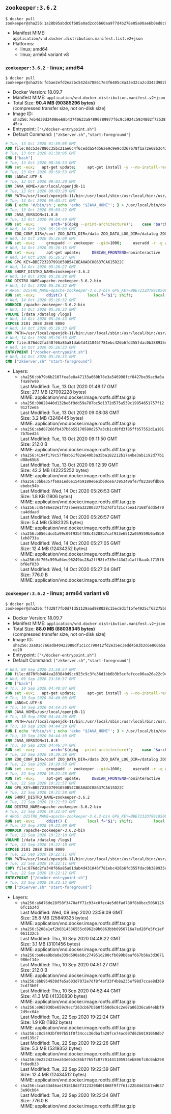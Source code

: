 ## `zookeeper:3.6.2`

```console
$ docker pull zookeeper@sha256:1a28b95abdc0fb85a0ad2cd6b60aa977d4b278e05a00ae6b0ed8c8d6c93c5929
```

-	Manifest MIME: `application/vnd.docker.distribution.manifest.list.v2+json`
-	Platforms:
	-	linux; amd64
	-	linux; arm64 variant v8

### `zookeeper:3.6.2` - linux; amd64

```console
$ docker pull zookeeper@sha256:fdbae2efd2ea2bc542da788617e3f6405c8a33e32ca2cd342d982be64673e9d5
```

-	Docker Version: 18.09.7
-	Manifest MIME: `application/vnd.docker.distribution.manifest.v2+json`
-	Total Size: **90.4 MB (90385296 bytes)**  
	(compressed transfer size, not on-disk size)
-	Image ID: `sha256:7eb4d30d34086e68b43740633a84890789977f6c9c5924c5934802f7253845ca`
-	Entrypoint: `["\/docker-entrypoint.sh"]`
-	Default Command: `["zkServer.sh","start-foreground"]`

```dockerfile
# Tue, 13 Oct 2020 01:39:05 GMT
ADD file:0dc53e7886c35bc21ae6c4f6cedda54d56ae9c9e9cd367678f1a72e68b3c43d4 in / 
# Tue, 13 Oct 2020 01:39:05 GMT
CMD ["bash"]
# Tue, 13 Oct 2020 08:58:53 GMT
RUN set -eux; 	apt-get update; 	apt-get install -y --no-install-recommends 		ca-certificates p11-kit 	; 	rm -rf /var/lib/apt/lists/*
# Tue, 13 Oct 2020 08:58:53 GMT
ENV LANG=C.UTF-8
# Tue, 13 Oct 2020 09:03:20 GMT
ENV JAVA_HOME=/usr/local/openjdk-11
# Tue, 13 Oct 2020 09:03:20 GMT
ENV PATH=/usr/local/openjdk-11/bin:/usr/local/sbin:/usr/local/bin:/usr/sbin:/usr/bin:/sbin:/bin
# Tue, 13 Oct 2020 09:03:21 GMT
RUN { echo '#/bin/sh'; echo 'echo "$JAVA_HOME"'; } > /usr/local/bin/docker-java-home && chmod +x /usr/local/bin/docker-java-home && [ "$JAVA_HOME" = "$(docker-java-home)" ]
# Tue, 13 Oct 2020 09:03:22 GMT
ENV JAVA_VERSION=11.0.8
# Tue, 13 Oct 2020 09:04:49 GMT
RUN set -eux; 		arch="$(dpkg --print-architecture)"; 	case "$arch" in 		arm64 | aarch64) downloadUrl=https://github.com/AdoptOpenJDK/openjdk11-upstream-binaries/releases/download/jdk-11.0.8%2B10/OpenJDK11U-jre_aarch64_linux_11.0.8_10.tar.gz ;; 		amd64 | i386:x86-64) downloadUrl=https://github.com/AdoptOpenJDK/openjdk11-upstream-binaries/releases/download/jdk-11.0.8%2B10/OpenJDK11U-jre_x64_linux_11.0.8_10.tar.gz ;; 		*) echo >&2 "error: unsupported architecture: '$arch'"; exit 1 ;; 	esac; 		savedAptMark="$(apt-mark showmanual)"; 	apt-get update; 	apt-get install -y --no-install-recommends 		dirmngr 		gnupg 		wget 	; 	rm -rf /var/lib/apt/lists/*; 		wget -O openjdk.tgz.asc "$downloadUrl.sign"; 	wget -O openjdk.tgz "$downloadUrl" --progress=dot:giga; 		export GNUPGHOME="$(mktemp -d)"; 	gpg --batch --keyserver ha.pool.sks-keyservers.net --keyserver-options no-self-sigs-only --recv-keys CA5F11C6CE22644D42C6AC4492EF8D39DC13168F; 	gpg --batch --keyserver ha.pool.sks-keyservers.net --recv-keys EAC843EBD3EFDB98CC772FADA5CD6035332FA671; 	gpg --batch --list-sigs --keyid-format 0xLONG CA5F11C6CE22644D42C6AC4492EF8D39DC13168F 		| tee /dev/stderr 		| grep '0xA5CD6035332FA671' 		| grep 'Andrew Haley'; 	gpg --batch --verify openjdk.tgz.asc openjdk.tgz; 	gpgconf --kill all; 	rm -rf "$GNUPGHOME"; 		mkdir -p "$JAVA_HOME"; 	tar --extract 		--file openjdk.tgz 		--directory "$JAVA_HOME" 		--strip-components 1 		--no-same-owner 	; 	rm openjdk.tgz*; 			apt-mark auto '.*' > /dev/null; 	[ -z "$savedAptMark" ] || apt-mark manual $savedAptMark > /dev/null; 	apt-get purge -y --auto-remove -o APT::AutoRemove::RecommendsImportant=false; 		{ 		echo '#!/usr/bin/env bash'; 		echo 'set -Eeuo pipefail'; 		echo 'if ! [ -d "$JAVA_HOME" ]; then echo >&2 "error: missing JAVA_HOME environment variable"; exit 1; fi'; 		echo 'cacertsFile=; for f in "$JAVA_HOME/lib/security/cacerts" "$JAVA_HOME/jre/lib/security/cacerts"; do if [ -e "$f" ]; then cacertsFile="$f"; break; fi; done'; 		echo 'if [ -z "$cacertsFile" ] || ! [ -f "$cacertsFile" ]; then echo >&2 "error: failed to find cacerts file in $JAVA_HOME"; exit 1; fi'; 		echo 'trust extract --overwrite --format=java-cacerts --filter=ca-anchors --purpose=server-auth "$cacertsFile"'; 	} > /etc/ca-certificates/update.d/docker-openjdk; 	chmod +x /etc/ca-certificates/update.d/docker-openjdk; 	/etc/ca-certificates/update.d/docker-openjdk; 		find "$JAVA_HOME/lib" -name '*.so' -exec dirname '{}' ';' | sort -u > /etc/ld.so.conf.d/docker-openjdk.conf; 	ldconfig; 		java --version
# Wed, 14 Oct 2020 05:26:08 GMT
ENV ZOO_CONF_DIR=/conf ZOO_DATA_DIR=/data ZOO_DATA_LOG_DIR=/datalog ZOO_LOG_DIR=/logs ZOO_TICK_TIME=2000 ZOO_INIT_LIMIT=5 ZOO_SYNC_LIMIT=2 ZOO_AUTOPURGE_PURGEINTERVAL=0 ZOO_AUTOPURGE_SNAPRETAINCOUNT=3 ZOO_MAX_CLIENT_CNXNS=60 ZOO_STANDALONE_ENABLED=true ZOO_ADMINSERVER_ENABLED=true
# Wed, 14 Oct 2020 05:26:09 GMT
RUN set -eux;     groupadd -r zookeeper --gid=1000;     useradd -r -g zookeeper --uid=1000 zookeeper;     mkdir -p "$ZOO_DATA_LOG_DIR" "$ZOO_DATA_DIR" "$ZOO_CONF_DIR" "$ZOO_LOG_DIR";     chown zookeeper:zookeeper "$ZOO_DATA_LOG_DIR" "$ZOO_DATA_DIR" "$ZOO_CONF_DIR" "$ZOO_LOG_DIR"
# Wed, 14 Oct 2020 05:26:15 GMT
RUN set -eux;     apt-get update;     DEBIAN_FRONTEND=noninteractive     apt-get install -y --no-install-recommends         ca-certificates         dirmngr         gosu         gnupg         netcat         wget;     rm -rf /var/lib/apt/lists/*;     gosu nobody true
# Wed, 14 Oct 2020 05:26:27 GMT
ARG GPG_KEY=BBE7232D7991050B54C8EA0ADC08637CA615D22C
# Wed, 14 Oct 2020 05:26:27 GMT
ARG SHORT_DISTRO_NAME=zookeeper-3.6.2
# Wed, 14 Oct 2020 05:26:28 GMT
ARG DISTRO_NAME=apache-zookeeper-3.6.2-bin
# Wed, 14 Oct 2020 05:26:32 GMT
# ARGS: DISTRO_NAME=apache-zookeeper-3.6.2-bin GPG_KEY=BBE7232D7991050B54C8EA0ADC08637CA615D22C SHORT_DISTRO_NAME=zookeeper-3.6.2
RUN set -eux;     ddist() {         local f="$1"; shift;         local distFile="$1"; shift;         local success=;         local distUrl=;         for distUrl in             'https://www.apache.org/dyn/closer.cgi?action=download&filename='             https://www-us.apache.org/dist/             https://www.apache.org/dist/             https://archive.apache.org/dist/         ; do             if wget -q -O "$f" "$distUrl$distFile" && [ -s "$f" ]; then                 success=1;                 break;             fi;         done;         [ -n "$success" ];     };     ddist "$DISTRO_NAME.tar.gz" "zookeeper/$SHORT_DISTRO_NAME/$DISTRO_NAME.tar.gz";     ddist "$DISTRO_NAME.tar.gz.asc" "zookeeper/$SHORT_DISTRO_NAME/$DISTRO_NAME.tar.gz.asc";     export GNUPGHOME="$(mktemp -d)";     gpg --keyserver ha.pool.sks-keyservers.net --recv-key "$GPG_KEY" ||     gpg --keyserver pgp.mit.edu --recv-keys "$GPG_KEY" ||     gpg --keyserver keyserver.pgp.com --recv-keys "$GPG_KEY";     gpg --batch --verify "$DISTRO_NAME.tar.gz.asc" "$DISTRO_NAME.tar.gz";     tar -zxf "$DISTRO_NAME.tar.gz";     mv "$DISTRO_NAME/conf/"* "$ZOO_CONF_DIR";     rm -rf "$GNUPGHOME" "$DISTRO_NAME.tar.gz" "$DISTRO_NAME.tar.gz.asc";     chown -R zookeeper:zookeeper "/$DISTRO_NAME"
# Wed, 14 Oct 2020 05:26:32 GMT
WORKDIR /apache-zookeeper-3.6.2-bin
# Wed, 14 Oct 2020 05:26:32 GMT
VOLUME [/data /datalog /logs]
# Wed, 14 Oct 2020 05:26:33 GMT
EXPOSE 2181 2888 3888 8080
# Wed, 14 Oct 2020 05:26:33 GMT
ENV PATH=/usr/local/openjdk-11/bin:/usr/local/sbin:/usr/local/bin:/usr/sbin:/usr/bin:/sbin:/bin:/apache-zookeeper-3.6.2-bin/bin ZOOCFGDIR=/conf
# Wed, 14 Oct 2020 05:26:33 GMT
COPY file:876dd2fa348f66a85a81dab4d431046f781ebc426b6fd355fdac0b388935e8d1 in / 
# Wed, 14 Oct 2020 05:26:33 GMT
ENTRYPOINT ["/docker-entrypoint.sh"]
# Wed, 14 Oct 2020 05:26:33 GMT
CMD ["zkServer.sh" "start-foreground"]
```

-	Layers:
	-	`sha256:bb79b6b2107fea8e8a47133a660b78e3a546998fcf0427be39ac9a0af4a97e90`  
		Last Modified: Tue, 13 Oct 2020 01:48:17 GMT  
		Size: 27.1 MB (27092228 bytes)  
		MIME: application/vnd.docker.image.rootfs.diff.tar.gzip
	-	`sha256:00028440d132be6f9dd59a787bc5d1372d575a539c19954651757f12912f2e65`  
		Last Modified: Tue, 13 Oct 2020 09:08:08 GMT  
		Size: 3.2 MB (3248445 bytes)  
		MIME: application/vnd.docker.image.rootfs.diff.tar.gzip
	-	`sha256:ebd07266fb437b6b55170580d257a3cb1cd0fd3f85ffb57552d1a1017b7bed24`  
		Last Modified: Tue, 13 Oct 2020 09:11:50 GMT  
		Size: 212.0 B  
		MIME: application/vnd.docker.image.rootfs.diff.tar.gzip
	-	`sha256:4194f179c57f8ab61f02a649b3a35ba182212b17a4be3ab1192d77b1d08e65b8`  
		Last Modified: Tue, 13 Oct 2020 09:12:39 GMT  
		Size: 42.2 MB (42225252 bytes)  
		MIME: application/vnd.docker.image.rootfs.diff.tar.gzip
	-	`sha256:3bbe357f68a1ed6e15459189e6e1b60cea7395349afe7f823a0fdb0aebebc94b`  
		Last Modified: Wed, 14 Oct 2020 05:26:53 GMT  
		Size: 1.8 KB (1806 bytes)  
		MIME: application/vnd.docker.image.rootfs.diff.tar.gzip
	-	`sha256:c45486e32e1f727bee8a32200337fb27df1f21c7bea17168fddd5470ca4ddaad`  
		Last Modified: Wed, 14 Oct 2020 05:26:57 GMT  
		Size: 5.4 MB (5382325 bytes)  
		MIME: application/vnd.docker.image.rootfs.diff.tar.gzip
	-	`sha256:b056cdcd1a99c09f92bff88c45288b7caf933e6512a059559b0a45b01eb8731a`  
		Last Modified: Wed, 14 Oct 2020 05:27:05 GMT  
		Size: 12.4 MB (12434252 bytes)  
		MIME: application/vnd.docker.image.rootfs.diff.tar.gzip
	-	`sha256:6f705c599a04ec96249bc28a2ff98fe739ef43d2b1aff0aa4cf715f6bf8ef030`  
		Last Modified: Wed, 14 Oct 2020 05:27:04 GMT  
		Size: 776.0 B  
		MIME: application/vnd.docker.image.rootfs.diff.tar.gzip

### `zookeeper:3.6.2` - linux; arm64 variant v8

```console
$ docker pull zookeeper@sha256:ffd28f7fb0d71d51129aad988028c15ec8d1f1bfe4925cf62275bb7e46db883e
```

-	Docker Version: 18.09.7
-	Manifest MIME: `application/vnd.docker.distribution.manifest.v2+json`
-	Total Size: **88.0 MB (88038345 bytes)**  
	(compressed transfer size, not on-disk size)
-	Image ID: `sha256:3aa01c766ad840422088df1c1cc790412fd2e35ec3edd4583b3c6e86065acc20`
-	Entrypoint: `["\/docker-entrypoint.sh"]`
-	Default Command: `["zkServer.sh","start-foreground"]`

```dockerfile
# Wed, 09 Sep 2020 23:50:54 GMT
ADD file:d870fb0484ea283840d9cc923c9c3fe36d1bb6b3b5ecfefcce06aa26a22c9414 in / 
# Wed, 09 Sep 2020 23:50:57 GMT
CMD ["bash"]
# Thu, 10 Sep 2020 04:40:07 GMT
RUN set -eux; 	apt-get update; 	apt-get install -y --no-install-recommends 		ca-certificates p11-kit 	; 	rm -rf /var/lib/apt/lists/*
# Thu, 10 Sep 2020 04:40:08 GMT
ENV LANG=C.UTF-8
# Thu, 10 Sep 2020 04:44:25 GMT
ENV JAVA_HOME=/usr/local/openjdk-11
# Thu, 10 Sep 2020 04:44:26 GMT
ENV PATH=/usr/local/openjdk-11/bin:/usr/local/sbin:/usr/local/bin:/usr/sbin:/usr/bin:/sbin:/bin
# Thu, 10 Sep 2020 04:44:29 GMT
RUN { echo '#/bin/sh'; echo 'echo "$JAVA_HOME"'; } > /usr/local/bin/docker-java-home && chmod +x /usr/local/bin/docker-java-home && [ "$JAVA_HOME" = "$(docker-java-home)" ]
# Thu, 10 Sep 2020 04:44:30 GMT
ENV JAVA_VERSION=11.0.8
# Thu, 10 Sep 2020 04:46:34 GMT
RUN set -eux; 		arch="$(dpkg --print-architecture)"; 	case "$arch" in 		arm64 | aarch64) downloadUrl=https://github.com/AdoptOpenJDK/openjdk11-upstream-binaries/releases/download/jdk-11.0.8%2B10/OpenJDK11U-jre_aarch64_linux_11.0.8_10.tar.gz ;; 		amd64 | i386:x86-64) downloadUrl=https://github.com/AdoptOpenJDK/openjdk11-upstream-binaries/releases/download/jdk-11.0.8%2B10/OpenJDK11U-jre_x64_linux_11.0.8_10.tar.gz ;; 		*) echo >&2 "error: unsupported architecture: '$arch'"; exit 1 ;; 	esac; 		savedAptMark="$(apt-mark showmanual)"; 	apt-get update; 	apt-get install -y --no-install-recommends 		dirmngr 		gnupg 		wget 	; 	rm -rf /var/lib/apt/lists/*; 		wget -O openjdk.tgz.asc "$downloadUrl.sign"; 	wget -O openjdk.tgz "$downloadUrl" --progress=dot:giga; 		export GNUPGHOME="$(mktemp -d)"; 	gpg --batch --keyserver ha.pool.sks-keyservers.net --keyserver-options no-self-sigs-only --recv-keys CA5F11C6CE22644D42C6AC4492EF8D39DC13168F; 	gpg --batch --keyserver ha.pool.sks-keyservers.net --recv-keys EAC843EBD3EFDB98CC772FADA5CD6035332FA671; 	gpg --batch --list-sigs --keyid-format 0xLONG CA5F11C6CE22644D42C6AC4492EF8D39DC13168F 		| tee /dev/stderr 		| grep '0xA5CD6035332FA671' 		| grep 'Andrew Haley'; 	gpg --batch --verify openjdk.tgz.asc openjdk.tgz; 	gpgconf --kill all; 	rm -rf "$GNUPGHOME"; 		mkdir -p "$JAVA_HOME"; 	tar --extract 		--file openjdk.tgz 		--directory "$JAVA_HOME" 		--strip-components 1 		--no-same-owner 	; 	rm openjdk.tgz*; 			apt-mark auto '.*' > /dev/null; 	[ -z "$savedAptMark" ] || apt-mark manual $savedAptMark > /dev/null; 	apt-get purge -y --auto-remove -o APT::AutoRemove::RecommendsImportant=false; 		{ 		echo '#!/usr/bin/env bash'; 		echo 'set -Eeuo pipefail'; 		echo 'if ! [ -d "$JAVA_HOME" ]; then echo >&2 "error: missing JAVA_HOME environment variable"; exit 1; fi'; 		echo 'cacertsFile=; for f in "$JAVA_HOME/lib/security/cacerts" "$JAVA_HOME/jre/lib/security/cacerts"; do if [ -e "$f" ]; then cacertsFile="$f"; break; fi; done'; 		echo 'if [ -z "$cacertsFile" ] || ! [ -f "$cacertsFile" ]; then echo >&2 "error: failed to find cacerts file in $JAVA_HOME"; exit 1; fi'; 		echo 'trust extract --overwrite --format=java-cacerts --filter=ca-anchors --purpose=server-auth "$cacertsFile"'; 	} > /etc/ca-certificates/update.d/docker-openjdk; 	chmod +x /etc/ca-certificates/update.d/docker-openjdk; 	/etc/ca-certificates/update.d/docker-openjdk; 		find "$JAVA_HOME/lib" -name '*.so' -exec dirname '{}' ';' | sort -u > /etc/ld.so.conf.d/docker-openjdk.conf; 	ldconfig; 		java --version
# Tue, 22 Sep 2020 19:20:38 GMT
ENV ZOO_CONF_DIR=/conf ZOO_DATA_DIR=/data ZOO_DATA_LOG_DIR=/datalog ZOO_LOG_DIR=/logs ZOO_TICK_TIME=2000 ZOO_INIT_LIMIT=5 ZOO_SYNC_LIMIT=2 ZOO_AUTOPURGE_PURGEINTERVAL=0 ZOO_AUTOPURGE_SNAPRETAINCOUNT=3 ZOO_MAX_CLIENT_CNXNS=60 ZOO_STANDALONE_ENABLED=true ZOO_ADMINSERVER_ENABLED=true
# Tue, 22 Sep 2020 19:20:58 GMT
RUN set -eux;     groupadd -r zookeeper --gid=1000;     useradd -r -g zookeeper --uid=1000 zookeeper;     mkdir -p "$ZOO_DATA_LOG_DIR" "$ZOO_DATA_DIR" "$ZOO_CONF_DIR" "$ZOO_LOG_DIR";     chown zookeeper:zookeeper "$ZOO_DATA_LOG_DIR" "$ZOO_DATA_DIR" "$ZOO_CONF_DIR" "$ZOO_LOG_DIR"
# Tue, 22 Sep 2020 19:21:28 GMT
RUN set -eux;     apt-get update;     DEBIAN_FRONTEND=noninteractive     apt-get install -y --no-install-recommends         ca-certificates         dirmngr         gosu         gnupg         netcat         wget;     rm -rf /var/lib/apt/lists/*;     gosu nobody true
# Tue, 22 Sep 2020 19:21:57 GMT
ARG GPG_KEY=BBE7232D7991050B54C8EA0ADC08637CA615D22C
# Tue, 22 Sep 2020 19:21:58 GMT
ARG SHORT_DISTRO_NAME=zookeeper-3.6.2
# Tue, 22 Sep 2020 19:21:59 GMT
ARG DISTRO_NAME=apache-zookeeper-3.6.2-bin
# Tue, 22 Sep 2020 19:22:07 GMT
# ARGS: DISTRO_NAME=apache-zookeeper-3.6.2-bin GPG_KEY=BBE7232D7991050B54C8EA0ADC08637CA615D22C SHORT_DISTRO_NAME=zookeeper-3.6.2
RUN set -eux;     ddist() {         local f="$1"; shift;         local distFile="$1"; shift;         local success=;         local distUrl=;         for distUrl in             'https://www.apache.org/dyn/closer.cgi?action=download&filename='             https://www-us.apache.org/dist/             https://www.apache.org/dist/             https://archive.apache.org/dist/         ; do             if wget -q -O "$f" "$distUrl$distFile" && [ -s "$f" ]; then                 success=1;                 break;             fi;         done;         [ -n "$success" ];     };     ddist "$DISTRO_NAME.tar.gz" "zookeeper/$SHORT_DISTRO_NAME/$DISTRO_NAME.tar.gz";     ddist "$DISTRO_NAME.tar.gz.asc" "zookeeper/$SHORT_DISTRO_NAME/$DISTRO_NAME.tar.gz.asc";     export GNUPGHOME="$(mktemp -d)";     gpg --keyserver ha.pool.sks-keyservers.net --recv-key "$GPG_KEY" ||     gpg --keyserver pgp.mit.edu --recv-keys "$GPG_KEY" ||     gpg --keyserver keyserver.pgp.com --recv-keys "$GPG_KEY";     gpg --batch --verify "$DISTRO_NAME.tar.gz.asc" "$DISTRO_NAME.tar.gz";     tar -zxf "$DISTRO_NAME.tar.gz";     mv "$DISTRO_NAME/conf/"* "$ZOO_CONF_DIR";     rm -rf "$GNUPGHOME" "$DISTRO_NAME.tar.gz" "$DISTRO_NAME.tar.gz.asc";     chown -R zookeeper:zookeeper "/$DISTRO_NAME"
# Tue, 22 Sep 2020 19:22:09 GMT
WORKDIR /apache-zookeeper-3.6.2-bin
# Tue, 22 Sep 2020 19:22:10 GMT
VOLUME [/data /datalog /logs]
# Tue, 22 Sep 2020 19:22:10 GMT
EXPOSE 2181 2888 3888 8080
# Tue, 22 Sep 2020 19:22:11 GMT
ENV PATH=/usr/local/openjdk-11/bin:/usr/local/sbin:/usr/local/bin:/usr/sbin:/usr/bin:/sbin:/bin:/apache-zookeeper-3.6.2-bin/bin ZOOCFGDIR=/conf
# Tue, 22 Sep 2020 19:22:11 GMT
COPY file:876dd2fa348f66a85a81dab4d431046f781ebc426b6fd355fdac0b388935e8d1 in / 
# Tue, 22 Sep 2020 19:22:12 GMT
ENTRYPOINT ["/docker-entrypoint.sh"]
# Tue, 22 Sep 2020 19:22:13 GMT
CMD ["zkServer.sh" "start-foreground"]
```

-	Layers:
	-	`sha256:a6d76de28f58f3470aff71c934c0fec4e5d0fad788f8b8bcc50601266fc1b34d`  
		Last Modified: Wed, 09 Sep 2020 23:59:09 GMT  
		Size: 25.8 MB (25849325 bytes)  
		MIME: application/vnd.docker.image.rootfs.diff.tar.gzip
	-	`sha256:5208a1ef2b0314536555c6962b9b6863bbb0950716a7ed28fe5fc1ef061132c5`  
		Last Modified: Thu, 10 Sep 2020 04:48:22 GMT  
		Size: 3.1 MB (3101456 bytes)  
		MIME: application/vnd.docker.image.rootfs.diff.tar.gzip
	-	`sha256:be0ea9bda0a339d690a60c274951d280cfb699b8aaf667b56a3d3671986ef14e`  
		Last Modified: Thu, 10 Sep 2020 04:51:27 GMT  
		Size: 212.0 B  
		MIME: application/vnd.docker.image.rootfs.diff.tar.gzip
	-	`sha256:8bb954930dfe5a603d7072e7df8f4af33f4b8a235ef98d7ccae8d3692cdf3b0f`  
		Last Modified: Thu, 10 Sep 2020 04:52:44 GMT  
		Size: 41.3 MB (41330830 bytes)  
		MIME: application/vnd.docker.image.rootfs.diff.tar.gzip
	-	`sha256:e065930be659c9ecf263cb67b5b0f558d6c8c2e07a06336ca84ebbf92d9cc04e`  
		Last Modified: Tue, 22 Sep 2020 19:22:24 GMT  
		Size: 1.9 KB (1882 bytes)  
		MIME: application/vnd.docker.image.rootfs.diff.tar.gzip
	-	`sha256:c8c5492bf097b51f0f34ccc36dbafa20fce74ac697d62b0191058db7eed135c7`  
		Last Modified: Tue, 22 Sep 2020 19:22:26 GMT  
		Size: 5.3 MB (5319352 bytes)  
		MIME: application/vnd.docker.image.rootfs.diff.tar.gzip
	-	`sha256:0e222423eea53e0b3c86b7765fc07701441105934eb806fc8c0ab298fc6edb33`  
		Last Modified: Tue, 22 Sep 2020 19:22:39 GMT  
		Size: 12.4 MB (12434512 bytes)  
		MIME: application/vnd.docker.image.rootfs.diff.tar.gzip
	-	`sha256:4ca833d46ae191818d3f3123208d01868f9f7f61c22b8dd31b7ed6373e90cb04`  
		Last Modified: Tue, 22 Sep 2020 19:22:34 GMT  
		Size: 776.0 B  
		MIME: application/vnd.docker.image.rootfs.diff.tar.gzip
